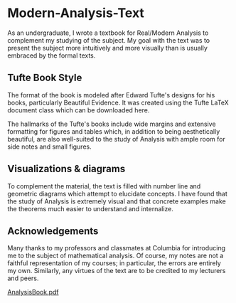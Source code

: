 # Modern-Analysis-Text
As an undergraduate, I wrote a textbook for Real/Modern Analysis to complement my studying of the subject.  My goal with the text was to present the subject more intuitively and more visually than is usually embraced by the formal texts.


## Tufte Book Style
The format of the book is modeled after Edward Tufte's designs for his books, particularly Beautiful Evidence.  It was created using the Tufte LaTeX document class which can be downloaded here. 

The hallmarks of the Tufte's books include wide margins and extensive formatting for figures and tables which, in addition to being aesthetically beautiful, are also well-suited to the study of Analysis with ample room for side notes and small figures.

## Visualizations & diagrams
To complement the material, the text is filled with number line and geometric diagrams which attempt to elucidate concepts.  I have found that the study of Analysis is extremely visual and that concrete examples make the theorems much easier to understand and internalize.  

## Acknowledgements
Many thanks to my professors and classmates at Columbia for introducing me to the subject of mathematical analysis. Of course, my notes are not a faithful representation of my courses; in particular, the errors are entirely my own.  Similarly, any virtues of the text are to be credited to my lecturers and peers.

[AnalysisBook.pdf](https://github.com/user-attachments/files/17686074/AnalysisBook.pdf)
